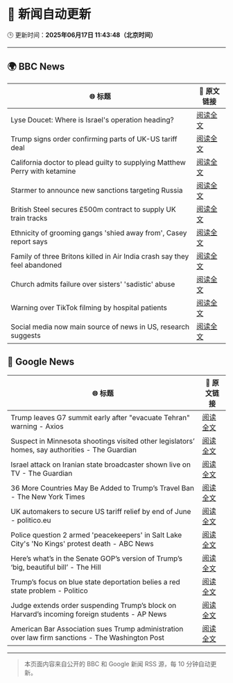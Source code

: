 # 🧠 新闻自动更新

🕒 更新时间：**2025年06月17日 11:43:48（北京时间）**

---

## 🌍 BBC News

| 🌐 标题 | 🔗 原文链接 |
|--------|-------------|
| Lyse Doucet: Where is Israel's operation heading? | [阅读全文](https://www.bbc.com/news/articles/ce829v2qzyro) |
| Trump signs order confirming parts of UK-US tariff deal | [阅读全文](https://www.bbc.com/news/articles/cy8gxp7dvepo) |
| California doctor to plead guilty to supplying Matthew Perry with ketamine | [阅读全文](https://www.bbc.com/news/articles/c784l795lzdo) |
| Starmer to announce new sanctions targeting Russia | [阅读全文](https://www.bbc.com/news/articles/czxw679z4xvo) |
| British Steel secures £500m contract to supply UK train tracks | [阅读全文](https://www.bbc.com/news/articles/c2k1jjkd9e0o) |
| Ethnicity of grooming gangs 'shied away from', Casey report says | [阅读全文](https://www.bbc.com/news/articles/clynyyqdnrdo) |
| Family of three Britons killed in Air India crash say they feel abandoned | [阅读全文](https://www.bbc.com/news/articles/c5y0lwreg9qo) |
| Church admits failure over sisters' 'sadistic' abuse | [阅读全文](https://www.bbc.com/news/articles/c2d5w0x6g7zo) |
| Warning over TikTok filming by hospital patients | [阅读全文](https://www.bbc.com/news/articles/crk6mml5pemo) |
| Social media now main source of news in US, research suggests | [阅读全文](https://www.bbc.com/news/articles/c93lzyxkklpo) |

## 📰 Google News

| 🌐 标题 | 🔗 原文链接 |
|--------|-------------|
| Trump leaves G7 summit early after "evacuate Tehran" warning - Axios | [阅读全文](https://news.google.com/rss/articles/CBMieEFVX3lxTE85VzV1UmJtc1hfdDZWWUl0LUJrYmtLeHVmeHRRZGlmTk11dUpHaVZhSFhlbExmY0ZNMVNYY21wUHNIRFNDYTM0Wm1JVXI5ZUV3STQ0TFBOS2taY1RNR3ZBd1Mtd1JQaE9iQXJyUFdYc0hkUE11V0l0MA?oc=5) |
| Suspect in Minnesota shootings visited other legislators’ homes, say authorities - The Guardian | [阅读全文](https://news.google.com/rss/articles/CBMiogFBVV95cUxPaWlvbzRlTWRKelRxRk1NTTBfeEwxSGxKejhQdm1JNXJFc2ZtRS14SXBYS20wQ2lLdHkwdFlkYmdUNDFqZzFESXNfYXp3dTNrazVXd2ltYVI2bW1CQWhWLUtnM2s0WnlaUmw5Sk5YcXR0RlYtQUVNR2RQM3BBSDZsLTNyZGE4M1lLam9HVkZxTTB0MTZCZ3ctaEotZmo2ODV5LVE?oc=5) |
| Israel attack on Iranian state broadcaster shown live on TV - The Guardian | [阅读全文](https://news.google.com/rss/articles/CBMijwFBVV95cUxOaFdTeERxTENSUGNMRFZHRE9TVmtSNHQ5STlRejR4bENfUWFFZTl6dThjUHFOMkNpRWFjWFNQWWlrVDk5NzEyakJXamlvbVNVdExRbnpDbThjN3R6T1lCeHlFanhpcWdrY2dfcXczRGVEQ2QyNVljLTFvYWNXTE5pUENIZE1VLU0tc0diRVV2Yw?oc=5) |
| 36 More Countries May Be Added to Trump’s Travel Ban - The New York Times | [阅读全文](https://news.google.com/rss/articles/CBMid0FVX3lxTE44WjhKd1hsZlhwN1o4Ym93XzRHSGNuNEd2X2lGN3VaaDBOS2pSZTZEU2Y4NXZObmtoNGN1eG1FVlNfVk9oZUp5V3J0S1pTckdybWpqZG80R0JhandHR21JRmtFNkFJSWE2eElYTE1WV2VuN0ZCVGhv?oc=5) |
| UK automakers to secure US tariff relief by end of June - politico.eu | [阅读全文](https://news.google.com/rss/articles/CBMikgFBVV95cUxOZGhiN2pLc0hRZ3dxT1ZLd3o0cmEtZzhuTF9KclJCWXNKb3d4S0xZTEI4YzJPSTlGb3d4T19jQm1GNlRNLUlSVGtCZm1LR1dYYW9XRzdmcjBSbXFtbm9XR21zTVcwM292bm1zVGFPdVV0M1FmVlBNMW1sYUhaaUdTbkE5bmM1aXNYc05HdjFKYkVDZw?oc=5) |
| Police question 2 armed 'peacekeepers' in Salt Lake City's 'No Kings' protest death - ABC News | [阅读全文](https://news.google.com/rss/articles/CBMingFBVV95cUxOX3UtTlNhTjJrNHZkWjN6S0Izak4zbGdYNlhZejE2cVNyUWF5bmt5eHBlTE5mc19xU3JzRXJ6SU9ORDFiZkRrQzRqdnZrSWVBWW9yTU52RFphR1lWVEZZbG5RcUE5ZFBNeUJKM3dONEVJdWtYR3ZzcTZxZ1RLbDVNbFV3YnhTaURqLWx2Z182U01UN212ZU9fcHZ6UjRXUdIBowFBVV95cUxPRm8yeW9vNW5Gd0FVNWtRRjNlZnZFUGFSd1VJbmZNaWV2aW9CeVZtY3g1ZVhpLTdYRWRIU2VlUFZNYTV2T2lZQjlrd2FyQWR6UjkzbHd1RzMzY20yZXVPdzVHNXBuaGxYS0ZoUTk5SUtwMDhBeGt2YVc0TXI0Ukt5bmV2V1lmMlRaV0VMZXpJRmJmczJhMDBNQ2I1dnlxS21Bc0U4?oc=5) |
| Here’s what’s in the Senate GOP’s version of Trump’s ‘big, beautiful bill’ - The Hill | [阅读全文](https://news.google.com/rss/articles/CBMihgFBVV95cUxPeWpJN3I0VkpieVd4ZUE1ZlcxeUZ3SjVsdGpDMm5tTk52U2NwakV2a056MTQzYVhtN0p4SXZOOGs0RUVIckRSeFA0SG1OWHZueUlhMnR6bC0tOE5EaXMyRC1DTTNGb1hDS21wN2J4cXZBU19EOTAzS2hfNjBaZDJodzRZRUg5QdIBiwFBVV95cUxQbEQ5WTRRdVo4OWh3a0syd1pFd1lpRHJ1dlFaSkpBeHBCR2NFUEZYMVhiWlJxcDJLWEliXy1ieHpaM3VwTF96Y05ORy1rRUJPVy14UjVHV1RYZG1wNmoxY1A2TldnQzdzZF9LV2RfYlBkOXJfdVh0WXlVRGJIZldVMEhHSG43Q0pfWE9Z?oc=5) |
| Trump’s focus on blue state deportation belies a red state problem - Politico | [阅读全文](https://news.google.com/rss/articles/CBMijAFBVV95cUxPbzZjUnNENmkzUk9fUUU2dWFJaTZpUHVWZ3dJS0RIbV9sczNSTmNRNmV1S3k4SUhpd09jUlBTVzJVd0VjRXBtbUhWX1lhWXhxWHhtT1ZlTDFFSFAwZEFZRVJCMURqcWFTT0VKWTF3M3Z6U3NHR21KcE5fODIyczNSb3NXWHNEdVBUTURsQw?oc=5) |
| Judge extends order suspending Trump’s block on Harvard’s incoming foreign students - AP News | [阅读全文](https://news.google.com/rss/articles/CBMinAFBVV95cUxQc2ZmcmJuLVBMR01WY0MtNC10WGRDYVJlZTF0VGhXMjJXbUNjTWZaWEtHTVFETE4tSXVyQU9qQU9BbjJDeWJxTmRKb2NiNllUd2RKZlY1bTgzWFdjX0x5U3dsMHRqaVZsYXF6aDd5QS1zUGYwVF9oUlI4YTBlTDg4NElpVG0xX3hzMmlFdkFsS21qU1RNLVlnd3dzLU4?oc=5) |
| American Bar Association sues Trump administration over law firm sanctions - The Washington Post | [阅读全文](https://news.google.com/rss/articles/CBMikAFBVV95cUxPaHlYUjFIaG9oc2RCbXhGTy1JNWxJc3ZxRTBUNWp6bVNhbGZfWGNyT1dUMEtUQXJ1QkZITDlRNFR6OUgzVkdNeVUwanQtbjBGVFFsaWcwZXU5eURSc21mTTB4bHBEZ19VNFRvUF9xaGVpWDk4dGJOUzdxZlNwa3hRSnZLTDFBUVBVTVZoZHdGQUE?oc=5) |

---
> 本页面内容来自公开的 BBC 和 Google 新闻 RSS 源，每 10 分钟自动更新。